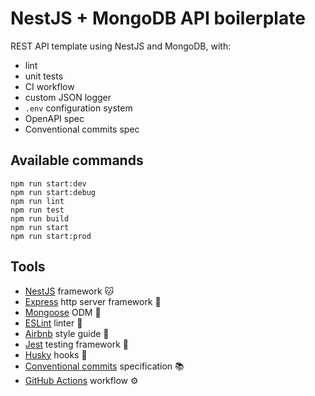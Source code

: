 # NestJS + MongoDB API boilerplate

REST API template using NestJS and MongoDB, with:
- lint
- unit tests
- CI workflow
- custom JSON logger
- `.env` configuration system
- OpenAPI spec
- Conventional commits spec

## Available commands

```
npm run start:dev
npm run start:debug
npm run lint
npm run test
npm run build
npm run start
npm run start:prod
```

## Tools

- [NestJS](https://nestjs.com/) framework 🐱
- [Express](https://expressjs.com/fr/) http server framework 🚀
- [Mongoose](https://mongoosejs.com/) ODM 🍃
- [ESLint](https://eslint.org/) linter 💎
- [Airbnb](https://www.npmjs.com/package/eslint-config-airbnb-typescript) style guide 🎨
- [Jest](https://jestjs.io/) testing framework 🧪
- [Husky](https://typicode.github.io/husky/#/) hooks 🐶
- [Conventional commits](https://www.conventionalcommits.org/en/v1.0.0/) specification 📚
- [GitHub Actions](https://docs.github.com/en/actions) workflow ⚙️
